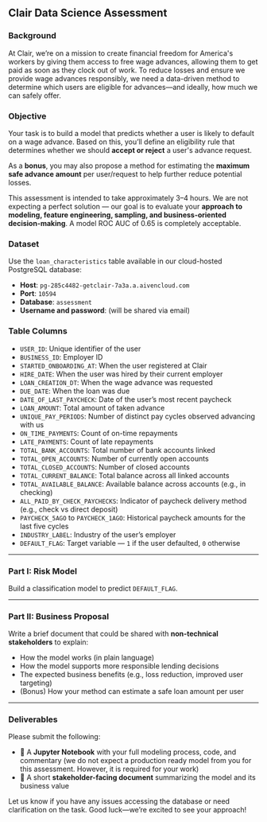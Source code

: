 ## **Clair Data Science Assessment**

### **Background**

At Clair, we’re on a mission to create financial freedom for America's workers by giving them access to free wage advances, allowing them to get paid as soon as they clock out of work. To reduce losses and ensure we provide wage advances responsibly, we need a data-driven method to determine which users are eligible for advances—and ideally, how much we can safely offer.

### **Objective**

Your task is to build a model that predicts whether a user is likely to default on a wage advance. Based on this, you’ll define an eligibility rule that determines whether we should **accept or reject** a user's advance request.

As a **bonus**, you may also propose a method for estimating the **maximum safe advance amount** per user/request to help further reduce potential losses.

This assessment is intended to take approximately 3–4 hours. We are not expecting a perfect solution — our goal is to evaluate your **approach to modeling, feature engineering, sampling, and business-oriented decision-making**. A model ROC AUC of 0.65 is completely acceptable.

### **Dataset**

Use the `loan_characteristics` table available in our cloud-hosted PostgreSQL database:

* **Host**: `pg-285c4482-getclair-7a3a.a.aivencloud.com`
* **Port**: `10594`
* **Database**: `assessment`
* **Username and password**: (will be shared via email)

### **Table Columns**

* `USER_ID`: Unique identifier of the user
* `BUSINESS_ID`: Employer ID
* `STARTED_ONBOARDING_AT`: When the user registered at Clair
* `HIRE_DATE`: When the user was hired by their current employer
* `LOAN_CREATION_DT`: When the wage advance was requested
* `DUE_DATE`: When the loan was due
* `DATE_OF_LAST_PAYCHECK`: Date of the user’s most recent paycheck
* `LOAN_AMOUNT`: Total amount of taken advance 
* `UNIQUE_PAY_PERIODS`: Number of distinct pay cycles observed advancing with us
* `ON_TIME_PAYMENTS`: Count of on-time repayments
* `LATE_PAYMENTS`: Count of late repayments
* `TOTAL_BANK_ACCOUNTS`: Total number of bank accounts linked
* `TOTAL_OPEN_ACCOUNTS`: Number of currently open accounts
* `TOTAL_CLOSED_ACCOUNTS`: Number of closed accounts
* `TOTAL_CURRENT_BALANCE`: Total balance across all linked accounts
* `TOTAL_AVAILABLE_BALANCE`: Available balance across accounts (e.g., in checking)
* `ALL_PAID_BY_CHECK_PAYCHECKS`: Indicator of paycheck delivery method (e.g., check vs direct deposit)
* `PAYCHECK_5AGO` to `PAYCHECK_1AGO`: Historical paycheck amounts for the last five cycles
* `INDUSTRY_LABEL`: Industry of the user’s employer
* `DEFAULT_FLAG`: Target variable — `1` if the user defaulted, `0` otherwise

---

### **Part I: Risk Model**

Build a classification model to predict `DEFAULT_FLAG`. 

---

### **Part II: Business Proposal**

Write a brief document that could be shared with **non-technical stakeholders** to explain:

* How the model works (in plain language)
* How the model supports more responsible lending decisions
* The expected business benefits (e.g., loss reduction, improved user targeting)
* (Bonus) How your method can estimate a safe loan amount per user

---

### **Deliverables**

Please submit the following:

* 📓 A **Jupyter Notebook** with your full modeling process, code, and commentary (we do not expect a production ready model from you for this assessment. However, it is required for your work) 
* 📄 A short **stakeholder-facing document** summarizing the model and its business value

Let us know if you have any issues accessing the database or need clarification on the task. Good luck—we’re excited to see your approach!

